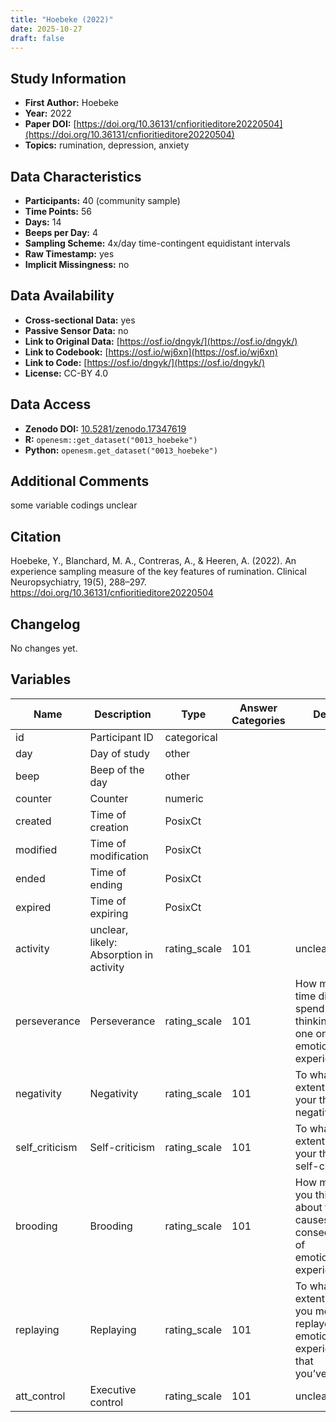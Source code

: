 ```yaml
---
title: "Hoebeke (2022)"
date: 2025-10-27
draft: false
---
```



## Study Information

- **First Author:** Hoebeke
- **Year:** 2022
- **Paper DOI:** [https://doi.org/10.36131/cnfioritieditore20220504](https://doi.org/10.36131/cnfioritieditore20220504)
- **Topics:** rumination, depression, anxiety

## Data Characteristics

- **Participants:** 40 (community sample)
- **Time Points:** 56
- **Days:** 14
- **Beeps per Day:** 4
- **Sampling Scheme:** 4x/day time-contingent equidistant intervals
- **Raw Timestamp:** yes
- **Implicit Missingness:** no

## Data Availability

- **Cross-sectional Data:** yes
- **Passive Sensor Data:** no
- **Link to Original Data:** [https://osf.io/dngyk/](https://osf.io/dngyk/)
- **Link to Codebook:** [https://osf.io/wj6xn](https://osf.io/wj6xn)
- **Link to Code:** [https://osf.io/dngyk/](https://osf.io/dngyk/)
- **License:** CC-BY 4.0

## Data Access

- **Zenodo DOI:** [10.5281/zenodo.17347619](https://doi.org/10.5281/zenodo.17347619)
- **R:** `openesm::get_dataset("0013_hoebeke")`
- **Python:** `openesm.get_dataset("0013_hoebeke")`

## Additional Comments

some variable codings unclear


## Citation

Hoebeke, Y., Blanchard, M. A., Contreras, A., & Heeren, A. (2022). An experience sampling measure of the key features of rumination. Clinical Neuropsychiatry, 19(5), 288–297. https://doi.org/10.36131/cnfioritieditore20220504




## Changelog

No changes yet.

## Variables

| Name | Description | Type | Answer Categories | Details | Labels | Transformation | Source | Assessment Type | Construct | Comments |
|------|-------------|------|------------------|---------|--------|----------------|--------|----------------|----------|----------|
| id | Participant ID | categorical |  |  |  |  |  | ESM |  |  |
| day | Day of study | other |  |  |  |  |  | ESM |  |  |
| beep | Beep of the day | other |  |  |  |  |  | ESM |  |  |
| counter | Counter | numeric |  |  |  |  |  | ESM |  |  |
| created | Time of creation | PosixCt |  |  |  |  |  | ESM |  |  |
| modified | Time of modification | PosixCt |  |  |  |  |  | ESM |  |  |
| ended | Time of ending | PosixCt |  |  |  |  |  | ESM |  |  |
| expired | Time of expiring | PosixCt |  |  |  |  |  | ESM |  |  |
| activity | unclear, likely: Absorption in activity | rating_scale | 101 | unclear |  |  |  | ESM |  |  |
| perseverance | Perseverance | rating_scale | 101 | How much time did you spend thinking of one or more emotional<br>experiences? | 0 = None<br>100 = All the time |  |  | ESM | rumination, emotion regulation |  |
| negativity | Negativity | rating_scale | 101 | To what extent were your thoughts negative? | 0 = Not at all<br>100 = Extremely |  |  | ESM | negative thinking, negativity |  |
| self_criticism | Self-criticism | rating_scale | 101 | To what extent were your thoughts self-critical? | 0 = Not at all<br>100 = Extremely |  |  | ESM | self-critical thinking, criticism |  |
| brooding | Brooding | rating_scale | 101 | How much did you think about the causes and consequences of <br>emotional experiences? | 0 = Not at all<br>100 = Absolutely |  |  | ESM | rumination, emotion-focused reflection |  |
| replaying | Replaying | rating_scale | 101 | To what extent have you mentally replayed emotional experiences that <br>you’ve had? | 0 = Not at all<br>100 = Absolutely |  |  | ESM | rumination, emotion regulation |  |
| att_control | Executive control | rating_scale | 101 | unclear |  |  |  | ESM | executive control |  |
